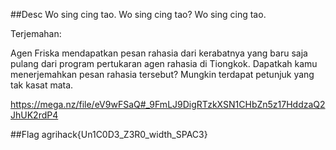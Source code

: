 ##Desc
Wo sing cing tao. Wo sing cing tao? Wo sing cing tao.

Terjemahan:

Agen Friska mendapatkan pesan rahasia dari kerabatnya yang baru saja pulang dari program pertukaran agen rahasia di Tiongkok. Dapatkah kamu menerjemahkan pesan rahasia tersebut? Mungkin terdapat petunjuk yang tak kasat mata. 

https://mega.nz/file/eV9wFSaQ#_9FmLJ9DigRTzkXSN1CHbZn5z17HddzaQ2JhUK2rdP4

##Flag
agrihack{Un1C0D3_Z3R0_width_SPAC3}